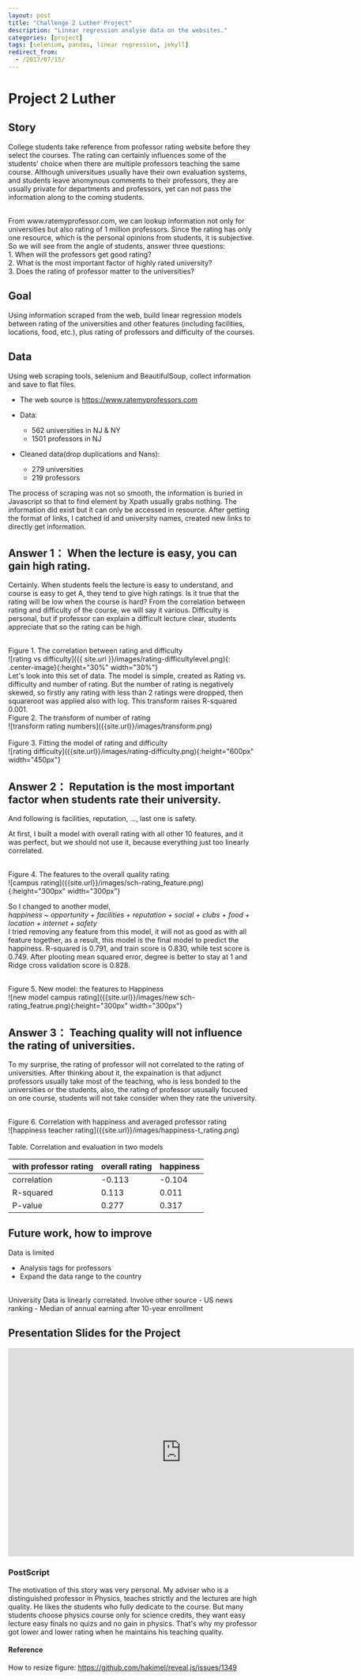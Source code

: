 ```yaml
---
layout: post
title: "Challenge 2 Luther Project"
description: "Linear regression analyse data on the websites."
categories: [project]
tags: [selenium, pandas, linear regression, jekyll]
redirect_from:
  - /2017/07/15/
---
```


# Project 2 Luther 

## Story
College students take reference from professor rating website before they select the courses. The rating can certainly influences some of the students' choice when there are multiple professors teaching the same course. Although universitues usually have their own evaluation systems, and students leave anomynous comments to their professors, they are usually private for departments and professors, yet can not pass the information along to the coming students. 

<br>
From www.ratemyprofessor.com, we can lookup information not only for universities but also rating of 1 million professors. Since the rating has only one resource, which is the personal opinions from students, it is subjective. So we will see from the angle of students, answer three questions:
<br>
 1. When will the professors get good rating?
<br>
 2. What is the most important factor of highly rated university?
<br>
 3. Does the rating of professor matter to the universities?
<br>

## Goal
Using information scraped from the web, build linear regression models between rating of the universities and other features (including facilities, locations, food, etc.), plus rating of professors and difficulty of the courses.

## Data
Using web scraping tools, selenium and BeautifulSoup, collect information and save to flat files. 
- The web source is https://www.ratemyprofessors.com
- Data: 
    - 562 universities in NJ & NY
    - 1501 professors in NJ

- Cleaned data(drop duplications and Nans):
	- 279 universities
    - 219 professors

The process of scraping was not so smooth, the information is buried in Javascript so that to find element by Xpath usually grabs nothing. The information did exist but it can only be accessed in resource. After getting the format of links, I catched id and university names, created new links to directly get information.

## Answer 1： When the lecture is easy, you can gain high rating.

Certainly. When students feels the lecture is easy to understand, and course is easy to get A, they tend to give high ratings. 
Is it true that the rating will be low when the course is hard? From the correlation between rating and difficulty of the course, we will say it various. Difficulty is personal, but if professor can explain a difficult lecture clear, students appreciate that so the rating can be high.

<br>
Figure 1. The correlation between rating and difficulty
<br>
![rating vs difficulty]({{ site.url }}/images/rating-difficultylevel.png){: .center-image}{:height="30%" width="30%"}
<br>
Let's look into this set of data. The model is simple, created as Rating vs. difficulty and number of rating. But the number of rating is negatively skewed, so firstly any rating with less than 2 ratings were dropped, then squareroot was applied also with log. This transform raises R-squared 0.001.

<br>
Figure 2. The transform of number of rating
<br>
![transform rating numbers]({{site.url}}/images/transform.png)
<br>

<br>
Figure 3. Fitting the model of rating and difficulty
<br>
![rating difficulty]({{site.url}}/images/rating-difficulty.png){:height="600px" width="450px"}
<br>


## Answer 2： Reputation is the most important factor when students rate their university.

And following is facilities, reputation, ..., last one is safety.

At first, I built a model with overall rating with all other 10 features, and it was perfect, but we should not use it, because everything just too linearly correlated. 

<br>
Figure 4. The features to the overall quality rating
<br>
![campus rating]({{site.url}}/images/sch-rating_feature.png){:height="300px" width="300px"}
<br>

So I changed to another model,
<br>
 *happiness ~ opportunity + facilities + reputation + social + clubs + food + location + internet + safety*	
<br>
I tried removing any feature from this model, it will not as good as with all feature together, as a result, this model is the final model to predict the happiness. R-squared is 0.791, and train score is 0.830, while test score is 0.749. After plooting mean squared error, degree is better to stay at 1 and Ridge cross validation score is 0.828.

<br>
Figure 5. New model: the features to Happiness
<br>
![new model campus rating]({{site.url}}/images/new sch-rating_featrue.png){:height="300px" width="300px"}
<br>

## Answer 3： Teaching quality will not influence the rating of universities.

To my surprise, the rating of professor will not correlated to the rating of universities. After thinking about it, the expaination is that adjunct professors usually take most of the teaching, who is less bonded to the universities or the students, also, the rating of professor ususally focused on one course, students will not take consider when they rate the university.

<br>
Figure 6. Correlation with happiness and averaged professor rating
<br>
![happiness teacher rating]({{site.url}}/images/happiness-t_rating.png)
<br>
<br>
Table. Correlation and evaluation in two models
<br>

| with professor rating | overall rating | happiness |
|-------|--------|---------|
| correlation | -0.113 | -0.104 |
| R-squared | 0.113 | 0.011 |
| P-value | 0.277 | 0.317 |


## Future work, how to improve
Data is limited
- Analysis tags for professors
- Expand the data range to the country
<br>
University Data is linearly correlated. Involve other source
- US news ranking 
- Median of annual earning after 10-year enrollment

## Presentation Slides for the Project  

<iframe src="https://docs.google.com/a/njit.edu/presentation/d/14jwYE6xrb0MhvSKu_2kS2UAhPxuv5OX6siepOQKPEFY/edit?usp=sharing" frameborder="0" width="700" height="422" allowfullscreen="true" mozallowfullscreen="true" webkitallowfullscreen="true"></iframe>  


### PostScript
The motivation of this story was very personal. My adviser who is a distinguished professor in Physics, teaches strictly and the lectures are high quality. He likes the students who fully dedicate to the course. But many students choose physics course only for science credits, they want easy lecture easy finals no quizs and no gain in physics. That's why my professor got lower and lower rating when he maintains his teaching quality.

#### Reference
How to resize figure: https://github.com/hakimel/reveal.js/issues/1349